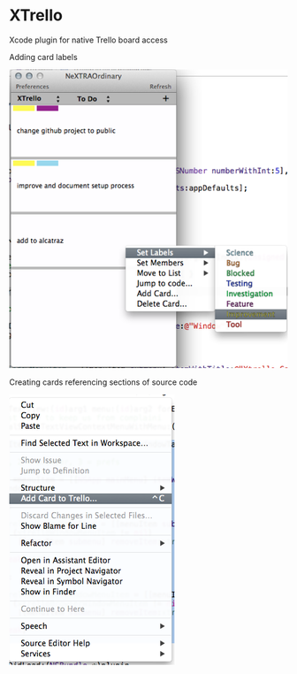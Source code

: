 XTrello
=======

Xcode plugin for native Trello board access

Adding card labels

![alt text](add_labels.png "Editing card labels")

Creating cards referencing sections of source code

![alt text](create_source_card.png "Creating cards from source")
